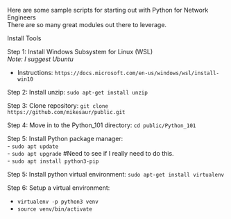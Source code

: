 Here are some sample scripts for starting out with Python for Network Engineers<br>
There are so many great modules out there to leverage.

Install Tools

Step 1: Install Windows Subsystem for Linux (WSL)<br>
<i>Note: I suggest Ubuntu</i><br>

- Instructions: ```https://docs.microsoft.com/en-us/windows/wsl/install-win10```

Step 2: Install unzip: ```sudo apt-get install unzip```

Step 3: Clone repository: ```git clone https://github.com/mikesaur/public.git```

Step 4: Move in to the Python_101 directory: ```cd public/Python_101```

Step 5: Install Python package manager:<br>
    - ```sudo apt update```<br>
    - ```sudo apt upgrade``` #Need to see if I really need to do this.<br>
    - ```sudo apt install python3-pip```<br>
    
Step 5: Install python virtual environment: ```sudo apt-get install virtualenv```

Step 6: Setup a virtual environment:<br>
 - ```virtualenv -p python3 venv```
 - ```source venv/bin/activate```
 
  

 